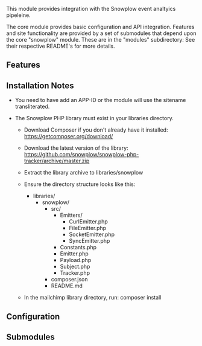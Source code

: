 This module provides integration with the Snowplow event analtyics pipeleine.

The core module provides basic configuration and API integration. Features and
site functionality are provided by a set of submodules that depend upon the core
"snowplow" module. These are in the "modules" subdirectory: See their
respective README's for more details.

## Features

## Installation Notes
  * You need to have add an APP-ID or the module will use the sitename transliterated.

  * The Snowplow PHP library must exist in your libraries directory.

      - Download Composer if you don't already have it installed:
        https://getcomposer.org/download/

      - Download the latest version of the library:
        https://github.com/snowplow/snowplow-php-tracker/archive/master.zip

      - Extract the library archive to libraries/snowplow

      - Ensure the directory structure looks like this:

        - libraries/
          - snowplow/
            - src/
              - Emitters/
                - CurlEmitter.php
                - FileEmitter.php
                - SocketEmitter.php
                - SyncEmitter.php
              - Constants.php
              - Emitter.php
              - Payload.php
              - Subject.php
              - Tracker.php
            - composer.json
            - README.md

      - In the mailchimp library directory, run:
        composer install

## Configuration

## Submodules

